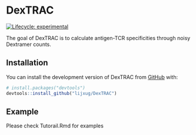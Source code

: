 
<!-- README.md is generated from README.Rmd. Please edit that file -->

# DexTRAC

<!-- badges: start -->

[![Lifecycle:
experimental](https://img.shields.io/badge/lifecycle-experimental-orange.svg)](https://lifecycle.r-lib.org/articles/stages.html#experimental)
<!-- badges: end -->

The goal of DexTRAC is to calculate antigen-TCR specificities through
noisy Dextramer counts.

## Installation

You can install the development version of DexTRAC from
[GitHub](https://github.com/) with:

``` r
# install.packages("devtools")
devtools::install_github("lijxug/DexTRAC")
```

## Example

Please check Tutorail.Rmd for examples
